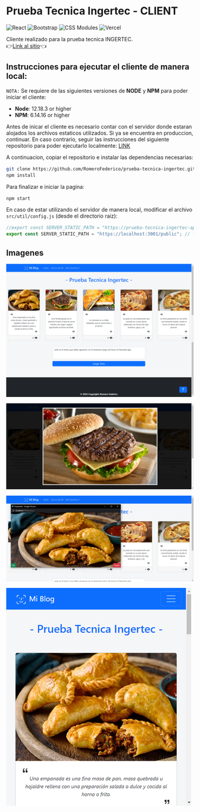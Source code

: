 # Prueba Tecnica Ingertec - CLIENT
![React](https://shields.io/badge/FrontEnd-Node.js-green?logo=react&style=plastic)
![Bootstrap](https://shields.io/badge/FrontEnd-Express-green?logo=bootstrap&style=plastic)
![CSS Modules](https://shields.io/badge/FrontEnd-CSSModules-green?logo=css3&style=plastic)
![Vercel](https://shields.io/badge/status-deployed-violet?logo=vercel&style=plastic)

Cliente realizado para la prueba tecnica INGERTEC.\
👉[Link al sitio](https://prueba-tecnica-ingertec.vercel.app/)👈

## Instrucciones para ejecutar el cliente de manera local:
`NOTA:` Se requiere de las siguientes versiones de **NODE** y **NPM** para poder iniciar el cliente:
 * __Node__: 12.18.3 or higher
 * __NPM__: 6.14.16 or higher

Antes de inicar el cliente es necesario contar con el servidor donde estaran alojados los archivos estaticos utilizados. Si ya se encuentra en produccion, continuar. En caso contrario, seguir las instrucciones del siguiente repositorio para poder ejecutarlo localmente:
[LINK](https://github.com/RomeroFederico/prueba-tecnica-ingertec-api)
 
A continuacion, copiar el repositorio e instalar las dependencias necesarias:
 ```bash
git clone https://github.com/RomeroFederico/prueba-tecnica-ingertec.git
npm install
```
Para finalizar e iniciar la pagina:
 ```bash
npm start
```
En caso de estar utilizando el servidor de manera local, modificar el archivo `src/util/config.js` (desde el directorio raiz):
 ```javascript
//export const SERVER_STATIC_PATH = "https://prueba-tecnica-ingertec-api.herokuapp.com/public";
export const SERVER_STATIC_PATH = "https://localhost:3001/public"; // 👈 Puerto indicado en el servidor.
```

## Imagenes
![screenshot 1](./sample/screenshot_1.png)


![screenshot 2](./sample/screenshot_2.png)


![screenshot 3](./sample/screenshot_3.png)


![screenshot 4](./sample/screenshot_4.png)
